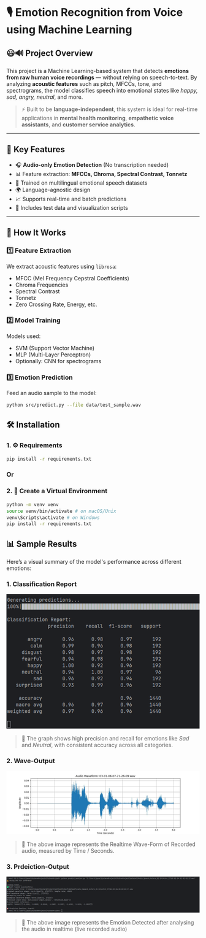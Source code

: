 # 🎙️ Emotion Recognition from Voice using Machine Learning

## 😃🔊 Project Overview

This project is a Machine Learning-based system that detects **emotions from raw human voice recordings** — without relying on speech-to-text. By analyzing **acoustic features** such as pitch, MFCCs, tone, and spectrograms, the model classifies speech into emotional states like *happy, sad, angry, neutral*, and more.

> ⚡ Built to be **language-independent**, this system is ideal for real-time applications in **mental health monitoring**, **empathetic voice assistants**, and **customer service analytics**.

---

## 🚀 Key Features

- 🎧 **Audio-only Emotion Detection** (No transcription needed)
- 📊 Feature extraction: **MFCCs, Chroma, Spectral Contrast, Tonnetz**
- 🧠 Trained on multilingual emotional speech datasets
- 🌍 Language-agnostic design
- 📈 Supports real-time and batch predictions
- 🧪 Includes test data and visualization scripts

---

## 🧪 How It Works

### 1️⃣ Feature Extraction
We extract acoustic features using `librosa`:
- MFCC (Mel Frequency Cepstral Coefficients)
- Chroma Frequencies
- Spectral Contrast
- Tonnetz
- Zero Crossing Rate, Energy, etc.

### 2️⃣ Model Training
Models used:
- SVM (Support Vector Machine)
- MLP (Multi-Layer Perceptron)
- Optionally: CNN for spectrograms

### 3️⃣ Emotion Prediction
Feed an audio sample to the model:
```bash
python src/predict.py --file data/test_sample.wav
```

## 🛠️ Installation
### 1. ⚙️ Requirements

```bash
pip install -r requirements.txt
```
### Or

### 2. 🐍 Create a Virtual Environment
```bash
python -m venv venv
source venv/bin/activate # on macOS/Unix
venv\Scripts\activate # on Windows
pip install -r requirements.txt
```

## 📊 Sample Results

Here’s a visual summary of the model's performance across different emotions:

### 1. Classification Report

<img src="sample_output/classification report.png" alt="Emotion Classification Results" width="600"/>

> 🎯 The graph shows high precision and recall for emotions like *Sad* and *Neutral*, with consistent accuracy across all categories.

### 2. Wave-Output

<img src="sample_output/RecordedAudioWaveform.jpg" alt="Emotion Classification Results" width="600"/>

> 🎯 The above image represents the Realtime Wave-Form of Recorded audio, measured by Time / Seconds.

### 3. Prdeiction-Output

<img src="sample_output/prediction output.png" alt="Emotion Classification Results" width="600"/>

> 🎯 The above image represents the Emotion Detected after analysing the audio in realtime (live recorded audio)
